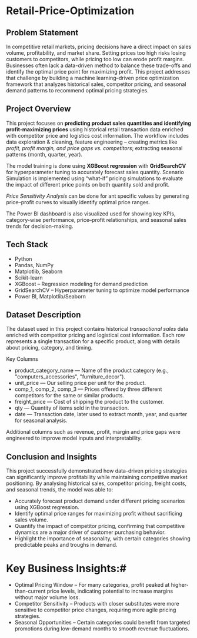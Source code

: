 # Retail-Price-Optimization

## Problem Statement

In competitive retail markets, pricing decisions have a direct impact on sales volume, profitability, and market share. Setting prices too high risks losing customers to competitors, while pricing too low can erode profit margins. Businesses often lack a data-driven method to balance these trade-offs and identify the optimal price point for maximizing profit.
This project addresses that challenge by building a machine learning–driven price optimization framework that analyzes historical sales, competitor pricing, and seasonal demand patterns to recommend optimal pricing strategies.

## Project Overview

This project focuses on **predicting product sales quantities and identifying profit-maximizing prices** using historical retail transaction data enriched with competitor price and logistics cost information.
The workflow includes data exploration & cleaning, feature engineering – creating metrics like *profit, profit margin, and price gaps vs. competitors*; extracting seasonal patterns (month, quarter, year).

The model training is done using **XGBoost regression** with **GridSearchCV** for hyperparameter tuning to accurately forecast sales quantity. Scenario Simulation is implemented using “what-if” pricing simulations to evaluate the impact of different price points on both quantity sold and profit.

*Price Sensitivity Analysis* can be done for ant specific values by generating price–profit curves to visually identify optimal price ranges.

The Power BI dashboard is also visualized used for showing key KPIs, category-wise performance, price–profit relationships, and seasonal sales trends for decision-making.

## Tech Stack

- Python
- Pandas, NumPy
- Matplotlib, Seaborn
- Scikit-learn
- XGBoost – Regression modeling for demand prediction
- GridSearchCV – Hyperparameter tuning to optimize model performance
- Power BI, Matplotlib/Seaborn
  
## Dataset Description

The dataset used in this project contains historical *transactional sales* data enriched with competitor pricing and logistical cost information.
Each row represents a single transaction for a specific product, along with details about pricing, category, and timing.

Key Columns
- product_category_name — Name of the product category (e.g., "computers_accessories", "furniture_decor").
- unit_price — Our selling price per unit for the product.
- comp_1, comp_2, comp_3 — Prices offered by three different competitors for the same or similar products.
- freight_price — Cost of shipping the product to the customer.
- qty — Quantity of items sold in the transaction.
- date — Transaction date, later used to extract month, year, and quarter for seasonal analysis.

Additional columns such as revenue, profit, margin and price gaps were engineered to improve model inputs and interpretability.

## Conclusion and Insights

This project successfully demonstrated how data-driven pricing strategies can significantly improve profitability while maintaining competitive market positioning. By analysing historical sales, competitor pricing, freight costs, and seasonal trends, the model was able to:

- Accurately forecast product demand under different pricing scenarios using XGBoost regression.
- Identify optimal price ranges for maximizing profit without sacrificing sales volume.
- Quantify the impact of competitor pricing, confirming that competitive dynamics are a major driver of customer purchasing behavior.
- Highlight the importance of seasonality, with certain categories showing predictable peaks and troughs in demand.

# Key Business Insights:#

- Optimal Pricing Window – For many categories, profit peaked at higher-than-current price levels, indicating potential to increase margins without major volume loss.
- Competitor Sensitivity – Products with closer substitutes were more sensitive to competitor price changes, requiring more agile pricing strategies.
- Seasonal Opportunities – Certain categories could benefit from targeted promotions during low-demand months to smooth revenue fluctuations.
